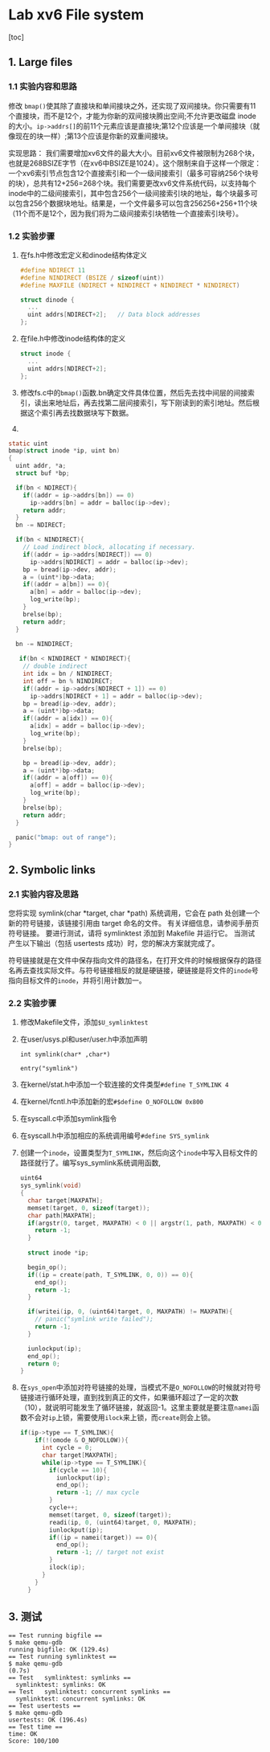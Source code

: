# Lab xv6 File system

[toc]

## 1. Large files

### 1.1 实验内容和思路

修改 `bmap()`使其除了直接块和单间接块之外，还实现了双间接块。你只需要有11个直接块，而不是12个，才能为你新的双间接块腾出空间;不允许更改磁盘 inode 的大小。`ip->addrs[]`的前11个元素应该是直接块;第12个应该是一个单间接块（就像现在的块一样）;第13个应该是你新的双重间接块。

实现思路：
我们需要增加xv6文件的最大大小。目前xv6文件被限制为268个块，也就是268BSIZE字节（在xv6中BSIZE是1024）。这个限制来自于这样一个限定：一个xv6索引节点包含12个直接索引和一个一级间接索引（最多可容纳256个块号的块），总共有12+256=268个块。我们需要更改xv6文件系统代码，以支持每个inode中的二级间接索引，其中包含256个一级间接索引块的地址，每个块最多可以包含256个数据块地址。结果是，一个文件最多可以包含256256+256+11个块（11个而不是12个，因为我们将为二级间接索引块牺牲一个直接索引块号）。

### 1.2 实验步骤

1. 在fs.h中修改宏定义和dinode结构体定义

   ```c
   #define NDIRECT 11
   #define NINDIRECT (BSIZE / sizeof(uint))
   #define MAXFILE (NDIRECT + NINDIRECT + NINDIRECT * NINDIRECT)
   
   struct dinode {
     ...
     uint addrs[NDIRECT+2];   // Data block addresses
   };
   ```

2. 在file.h中修改inode结构体的定义

   ```c
   struct inode {
     ...
     uint addrs[NDIRECT+2];
   };
   
   ```

3. 修改fs.c中的`bmap()`函数.bn确定文件具体位置，然后先去找中间层的间接索引，读出来地址后，再去找第二层间接索引，写下刚读到的索引地址。然后根据这个索引再去找数据块写下数据。

4. 

   ```c
   static uint
   bmap(struct inode *ip, uint bn)
   {
     uint addr, *a;
     struct buf *bp;
   
     if(bn < NDIRECT){
       if((addr = ip->addrs[bn]) == 0)
         ip->addrs[bn] = addr = balloc(ip->dev);
       return addr;
     }
     bn -= NDIRECT;
   
     if(bn < NINDIRECT){
       // Load indirect block, allocating if necessary.
       if((addr = ip->addrs[NDIRECT]) == 0)
         ip->addrs[NDIRECT] = addr = balloc(ip->dev);
       bp = bread(ip->dev, addr);
       a = (uint*)bp->data;
       if((addr = a[bn]) == 0){
         a[bn] = addr = balloc(ip->dev);
         log_write(bp);
       }
       brelse(bp);
       return addr;
     }
     
     bn -= NINDIRECT;
   
      if(bn < NINDIRECT * NINDIRECT){
       // double indirect
       int idx = bn / NINDIRECT;
       int off = bn % NINDIRECT;
       if((addr = ip->addrs[NDIRECT + 1]) == 0)
         ip->addrs[NDIRECT + 1] = addr = balloc(ip->dev);
       bp = bread(ip->dev, addr);
       a = (uint*)bp->data;
       if((addr = a[idx]) == 0){
         a[idx] = addr = balloc(ip->dev);
         log_write(bp);
       }
       brelse(bp);
   
       bp = bread(ip->dev, addr);
       a = (uint*)bp->data;
       if((addr = a[off]) == 0){
         a[off] = addr = balloc(ip->dev);
         log_write(bp);
       }
       brelse(bp);
       return addr;
     }
   
     panic("bmap: out of range");
   }
   ```

   

## 2. Symbolic links

### 2.1 实验内容及思路

您将实现 symlink(char *target, char *path) 系统调用，它会在 path 处创建一个新的符号链接，该链接引用由 target 命名的文件。 有关详细信息，请参阅手册页符号链接。 要进行测试，请将 symlinktest 添加到 Makefile 并运行它。 当测试产生以下输出（包括 usertests 成功）时，您的解决方案就完成了。

符号链接就是在文件中保存指向文件的路径名，在打开文件的时候根据保存的路径名再去查找实际文件。与符号链接相反的就是硬链接，硬链接是将文件的`inode`号指向目标文件的`inode`，并将引用计数加一。

### 2.2 实验步骤

1. 修改Makefile文件，添加`$U_symlinktest`

2. 在user/usys.pl和user/user.h中添加声明

   `int symlink(char* ,char*)`

   `entry("symlink")`

3. 在kernel/stat.h中添加一个软连接的文件类型`#define T_SYMLINK 4`

4. 在kernel/fcntl.h中添加新的宏`#$define O_NOFOLLOW 0x800`

5. 在syscall.c中添加symlink指令

6. 在syscall.h中添加相应的系统调用编号`#define SYS_symlink`

7. 创建一个`inode`，设置类型为`T_SYMLINK`，然后向这个`inode`中写入目标文件的路径就行了。编写sys_symlink系统调用函数,

   ```c
   uint64
   sys_symlink(void)
   {
     char target[MAXPATH];
     memset(target, 0, sizeof(target));
     char path[MAXPATH];
     if(argstr(0, target, MAXPATH) < 0 || argstr(1, path, MAXPATH) < 0){
       return -1;
     }
     
     struct inode *ip;
   
     begin_op();
     if((ip = create(path, T_SYMLINK, 0, 0)) == 0){
       end_op();
       return -1;
     }
   
     if(writei(ip, 0, (uint64)target, 0, MAXPATH) != MAXPATH){
       // panic("symlink write failed");
       return -1;
     }
   
     iunlockput(ip);
     end_op();
     return 0;
   }
   ```

8. 在`sys_open`中添加对符号链接的处理，当模式不是`O_NOFOLLOW`的时候就对符号链接进行循环处理，直到找到真正的文件，如果循环超过了一定的次数（10），就说明可能发生了循环链接，就返回-1。这里主要就是要注意`namei`函数不会对`ip`上锁，需要使用`ilock`来上锁，而`create`则会上锁。

   ```c
   if(ip->type == T_SYMLINK){
       if(!(omode & O_NOFOLLOW)){
         int cycle = 0;
         char target[MAXPATH];
         while(ip->type == T_SYMLINK){
           if(cycle == 10){
             iunlockput(ip);
             end_op();
             return -1; // max cycle
           }
           cycle++;
           memset(target, 0, sizeof(target));
           readi(ip, 0, (uint64)target, 0, MAXPATH);
           iunlockput(ip);
           if((ip = namei(target)) == 0){
             end_op();
             return -1; // target not exist
           }
           ilock(ip);
         }
       }
     }
   ```

   

## 3. 测试

```shell
== Test running bigfile == 
$ make qemu-gdb
running bigfile: OK (129.4s) 
== Test running symlinktest == 
$ make qemu-gdb
(0.7s) 
== Test   symlinktest: symlinks == 
  symlinktest: symlinks: OK 
== Test   symlinktest: concurrent symlinks == 
  symlinktest: concurrent symlinks: OK 
== Test usertests == 
$ make qemu-gdb
usertests: OK (196.4s) 
== Test time == 
time: OK 
Score: 100/100
```

